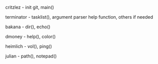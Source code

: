 critzlez - init git, main()

terminator - tasklist(), argument parser help function, others if needed

bakana - dir(), echo()

dmoney - help(), color()

heimlich - vol(), ping()

julian - path(), notepad()
